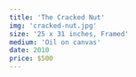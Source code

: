 ```yaml
---
title: 'The Cracked Nut'
img: 'cracked-nut.jpg'
size: '25 x 31 inches, Framed'
medium: 'Oil on canvas'
date: 2010
price: $500
---
```

